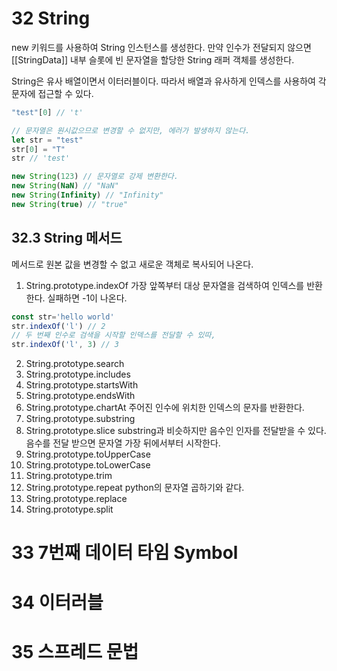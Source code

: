 # 32 String
new 키워드를 사용하여 String 인스턴스를 생성한다. 만약 인수가 전달되지 않으면 [[StringData]] 내부 슬롯에 빈 문자열을 할당한 String 래퍼 객체를 생성한다.

String은 유사 배열이면서 이터러블이다. 따라서 배열과 유사하게 인덱스를 사용하여 각 문자에 접근할 수 있다.

```js
"test"[0] // 't'

// 문자열은 원시값으므로 변경할 수 없지만, 에러가 발생하지 않는다.
let str = "test"
str[0] = "T"
str // 'test'

new String(123) // 문자열로 강제 변환한다.
new String(NaN) // "NaN"
new String(Infinity) // "Infinity"
new String(true) // "true"
```

## 32.3 String 메서드
메서드로 원본 값을 변경할 수 없고 새로운 객체로 복사되어 나온다.

1. String.prototype.indexOf
가장 앞쪽부터 대상 문자열을 검색하여 인덱스를 반환한다. 실패하면 -1이 나온다.
```js
const str='hello world'
str.indexOf('l') // 2
// 두 번째 인수로 검색을 시작할 인덱스를 전달할 수 있따,
str.indexOf('l', 3) // 3
```
2. String.prototype.search
3. String.prototype.includes
4. String.prototype.startsWith
5. String.prototype.endsWith
6. String.prototype.chartAt
주어진 인수에 위치한 인덱스의 문자를 반환한다.
7. String.prototype.substring
8. String.prototype.slice
substring과 비슷하지만 음수인 인자를 전달받을 수 있다. 음수를 전달 받으면 문자열 가장 뒤에서부터 시작한다.
9. String.prototype.toUpperCase
10. String.prototype.toLowerCase
11. String.prototype.trim
12. String.prototype.repeat
python의 문자열 곱하기와 같다.
13. String.prototype.replace
14. String.prototype.split
# 33 7번째 데이터 타임 Symbol

# 34 이터러블
# 35 스프레드 문법